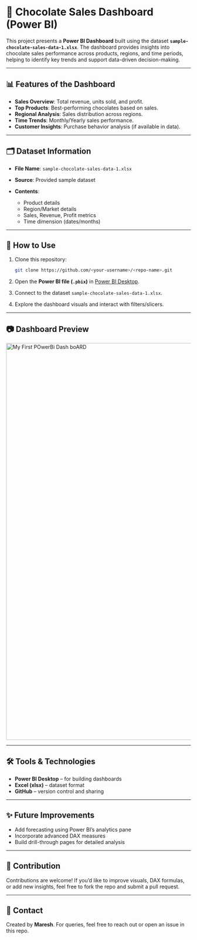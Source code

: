 # 🍫 Chocolate Sales Dashboard (Power BI)

This project presents a **Power BI Dashboard** built using the dataset **`sample-chocolate-sales-data-1.xlsx`**.
The dashboard provides insights into chocolate sales performance across products, regions, and time periods, helping to identify key trends and support data-driven decision-making.

---

## 📊 Features of the Dashboard

* **Sales Overview**: Total revenue, units sold, and profit.
* **Top Products**: Best-performing chocolates based on sales.
* **Regional Analysis**: Sales distribution across regions.
* **Time Trends**: Monthly/Yearly sales performance.
* **Customer Insights**: Purchase behavior analysis (if available in data).

---

## 🗂 Dataset Information

* **File Name**: `sample-chocolate-sales-data-1.xlsx`
* **Source**: Provided sample dataset
* **Contents**:

  * Product details
  * Region/Market details
  * Sales, Revenue, Profit metrics
  * Time dimension (dates/months)

---

## 🚀 How to Use

1. Clone this repository:

   ```bash
   git clone https://github.com/<your-username>/<repo-name>.git
   ```
2. Open the **Power BI file (`.pbix`)** in [Power BI Desktop](https://powerbi.microsoft.com/).
3. Connect to the dataset `sample-chocolate-sales-data-1.xlsx`.
4. Explore the dashboard visuals and interact with filters/slicers.

---

## 📷 Dashboard Preview

<img width="1907" height="1079" alt="My First POwerBi Dash boARD" src="https://github.com/user-attachments/assets/ea9afc02-921a-441b-aae3-e03be71f2e4d" />

---

## 🛠 Tools & Technologies

* **Power BI Desktop** – for building dashboards
* **Excel (xlsx)** – dataset format
* **GitHub** – version control and sharing

---

## ✨ Future Improvements

* Add forecasting using Power BI’s analytics pane
* Incorporate advanced DAX measures
* Build drill-through pages for detailed analysis

---

## 🤝 Contribution

Contributions are welcome! If you’d like to improve visuals, DAX formulas, or add new insights, feel free to fork the repo and submit a pull request.

---

## 📧 Contact

Created by **Maresh**.
For queries, feel free to reach out or open an issue in this repo.


